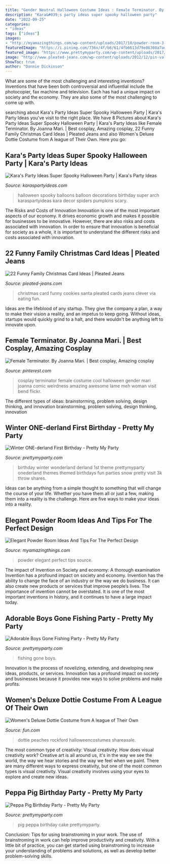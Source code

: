 ```yaml
---
title: "Gender Neutral Halloween Costume Ideas : Female Terminator. By Joanna Mari."
description: "Kara&#039;s party ideas super spooky halloween party"
date: "2022-09-25"
categories:
- "ideas"
tags: ["ideas"]
images:
- "http://myamazingthings.com/wp-content/uploads/2017/10/powder-room-3-.jpg"
featuredImage: "https://i.pinimg.com/736x/4f/b6/61/4fb6613d79e86308a7ad050af02f9987--cool-cosplay-cosplay-girls.jpg"
featured_image: "https://www.prettymyparty.com/wp-content/uploads/2017/03/peppa-pig-cake.jpg"
image: "http://www.pleated-jeans.com/wp-content/uploads/2012/12/pin-valentinemom.jpg"
ShowToc: true
author: "Dannie Dickinson"
---
```



What are some of the most challenging and interesting inventions?
Inventions that have been both controversial and influential include the photocopier, fax machine and television. Each has had a unique impact on society and the economy. They are also some of the most challenging to come up with.

	

		
searching about Kara&#039;s Party Ideas Super Spooky Halloween Party | Kara&#039;s Party Ideas you've visit to the right place. We have 8 Pictures about Kara&#039;s Party Ideas Super Spooky Halloween Party | Kara&#039;s Party Ideas like Female Terminator. By Joanna Mari. | Best cosplay, Amazing cosplay, 22 Funny Family Christmas Card Ideas | Pleated Jeans and also Women&#039;s Deluxe Dottie Costume from A league of Their Own. Here you go:
		
    
## Kara&#039;s Party Ideas Super Spooky Halloween Party | Kara&#039;s Party Ideas

<img loading=lazy src="https://karaspartyideas.com/wp-content/uploads/2016/10/Spooky-Halloween-Party-via-Karas-Party-Ideas-KarasPartyIdeas.com9_.jpeg" onerror="this.onerror=null;this.src='https://tse2.mm.bing.net/th?id=OIP.DFv0MC7midStX9lXdahs6wHaLI&amp;pid=15.1';" alt="Kara&#039;s Party Ideas Super Spooky Halloween Party | Kara&#039;s Party Ideas">

_Source: karaspartyideas.com_

>halloween spooky balloons balloon decorations birthday super arch karaspartyideas kara decor spiders pumpkins scary. 

	

The Risks and Costs of Innovation
Innovation is one of the most important aspects of our economy. It drives economic growth and makes it possible for businesses to be innovative. However, there are also risks and costs associated with innovation. In order to ensure that innovation is beneficial for society as a whole, it is important to understand the different risks and costs associated with innovation.

    
## 22 Funny Family Christmas Card Ideas | Pleated Jeans

<img loading=lazy src="http://www.pleated-jeans.com/wp-content/uploads/2012/12/pin-valentinemom.jpg" onerror="this.onerror=null;this.src='https://tse4.mm.bing.net/th?id=OIP.DHk7iScvdFXyyN3NDojfPgHaLH&amp;pid=15.1';" alt="22 Funny Family Christmas Card Ideas | Pleated Jeans">

_Source: pleated-jeans.com_

>christmas card funny cookies santa pleated cards jeans clever via eating fun. 

	

Ideas are the lifeblood of any startup. They give the company a plan, a way to make their vision a reality, and an impetus to keep going. Without ideas, startups would quickly grind to a halt, and there wouldn't be anything left to innovate upon.

    
## Female Terminator. By Joanna Mari. | Best Cosplay, Amazing Cosplay

<img loading=lazy src="https://i.pinimg.com/736x/4f/b6/61/4fb6613d79e86308a7ad050af02f9987--cool-cosplay-cosplay-girls.jpg" onerror="this.onerror=null;this.src='https://tse2.mm.bing.net/th?id=OIP.ajUsHGGTJWomi63NWFtnUgHaLH&amp;pid=15.1';" alt="Female Terminator. By Joanna Mari. | Best cosplay, Amazing cosplay">

_Source: pinterest.com_

>cosplay terminator female costume cool halloween gender mari joanna comic weirdness amazing awesome lame meh woman visit bend flickr. 

	

The different types of ideas: brainstorming, problem solving, design thinking, and innovation
brainstorming, problem solving, design thinking, innovation

    
## Winter ONE-derland First Birthday - Pretty My Party

<img loading=lazy src="http://www.prettymyparty.com/wp-content/uploads/2015/03/winter-wonderland-first-birthday-ideas.jpg" onerror="this.onerror=null;this.src='https://tse3.mm.bing.net/th?id=OIP.z6JmYT2V2Q1asUK5dO_AowHaKl&amp;pid=15.1';" alt="Winter ONE-derland First Birthday - Pretty My Party">

_Source: prettymyparty.com_

>birthday winter wonderland derland 1st theme prettymyparty onederland themes themed birthdays fun parties snow pretty visit 3k throw shares. 

	

Ideas can be anything from a simple thought to something that will change the course of your life. Whether you have them all or just a few, making them into a reality is the challenge. Here are five ways to make your ideas into a reality.

    
## Elegant Powder Room Ideas And Tips For The Perfect Design

<img loading=lazy src="http://myamazingthings.com/wp-content/uploads/2017/10/powder-room-3-.jpg" onerror="this.onerror=null;this.src='https://tse1.mm.bing.net/th?id=OIP.GeoB7LDJx8mRkSKZQQefpAHaLH&amp;pid=15.1';" alt="Elegant Powder Room Ideas And Tips For The Perfect Design">

_Source: myamazingthings.com_

>powder elegant perfect tips source. 

	

The impact of Invention on Society and economy: A thorough examination
Invention has a profound impact on society and economy. Invention has the ability to change the face of an industry or the way we do business. It can also create new products or services that improve people’s lives. The importance of invention cannot be overstated. It is one of the most important inventions in history, and it continues to have a large impact today.

    
## Adorable Boys Gone Fishing Party - Pretty My Party

<img loading=lazy src="https://www.prettymyparty.com/wp-content/uploads/2016/04/gone-fishing-party-dessert-table.jpg" onerror="this.onerror=null;this.src='https://tse4.mm.bing.net/th?id=OIP.nl3lc3oFcyS2ylxpgFwc1AHaLH&amp;pid=15.1';" alt="Adorable Boys Gone Fishing Party - Pretty My Party">

_Source: prettymyparty.com_

>fishing gone boys. 

	

Innovation is the process of novelizing, extending, and developing new ideas, products, or services. Innovation has a profound impact on society and businesses because it provides new ways to solve problems and make profits.

    
## Women&#039;s Deluxe Dottie Costume From A League Of Their Own

<img loading=lazy src="https://images.fun.com/products/27149/2-1-77072/womens-a-league-of-their-own-deluxe-dottie-costume.jpg" onerror="this.onerror=null;this.src='https://tse2.mm.bing.net/th?id=OIP.Ia0V9Yz3go19xyd8r4RfSAHaKl&amp;pid=15.1';" alt="Women&#039;s Deluxe Dottie Costume from A league of Their Own">

_Source: fun.com_

>dottie peaches rockford halloweencostumes shareasale. 

	

The most common type of creativity: Visual creativity: How does visual creativity work?
Creative art is all around us, it's in the way we see the world, the way we hear stories and the way we feel when we paint. There are many different ways to express creativity, but one of the most common types is visual creativity. Visual creativity involves using your eyes to explore and create new ideas.

    
## Peppa Pig Birthday Party - Pretty My Party

<img loading=lazy src="https://www.prettymyparty.com/wp-content/uploads/2017/03/peppa-pig-cake.jpg" onerror="this.onerror=null;this.src='https://tse4.mm.bing.net/th?id=OIP.N5H_o6-aYjloLp644pAxZgHaJ4&amp;pid=15.1';" alt="Peppa Pig Birthday Party - Pretty My Party">

_Source: prettymyparty.com_

>pig peppa birthday cake prettymyparty. 

	

Conclusion: Tips for using brainstroming in your work.
The use of brainstroming in work can help improve productivity and creativity. With a little bit of practice, you can get started using brainstroming to increase your understanding of problems and solutions, as well as develop better problem-solving skills.

